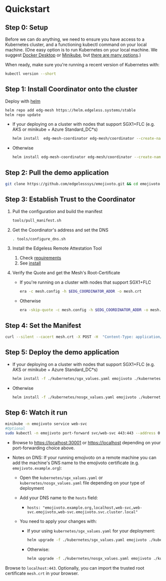 # Quickstart

## Step 0: Setup
Before we can do anything, we need to ensure you have access to a Kubernetes cluster, and a functioning kubectl command on your local machine. (One easy option is to run Kubernetes on your local machine. We suggest [Docker Desktop](https://www.docker.com/products/docker-desktop) or [Minikube](https://kubernetes.io/docs/tasks/tools/install-minikube/), but [there are many options](https://kubernetes.io/docs/setup/).)

When ready, make sure you're running a recent version of Kubernetes with:

```bash
kubectl version --short
```

## Step 1: Install Coordinator onto the cluster

Deploy with [helm](https://helm.sh/docs/intro/install/)

```bash
helm repo add edg-mesh https://helm.edgeless.systems/stable
helm repo update
```

* If your deploying on a cluster with nodes that support SGX1+FLC (e.g. AKS or minikube + Azure Standard_DC*s)

  ```bash
  helm install  edg-mesh-coordinator edg-mesh/coordinator --create-namespace edg-mesh
  ```

* Otherwise

  ```bash
  helm install edg-mesh-coordinator edg-mesh/coordinator --create-namespace edg-mesh --set coordinator.resources=null --set coordinator.OE_SIMULATION=1 --set tolerations=null
  ```

## Step 2: Pull the demo application

```bash
git clone https://github.com/edgelesssys/emojivoto.git && cd emojivoto
```


## Step 3: Establish Trust to the Coordinator

1. Pull the configuration and build the manifest

    ```bash
    tools/pull_manifest.sh
    ```

1. Get the Coordinator's address and set the DNS

    ```bash
    . tools/configure_dns.sh
    ```

1. Install the Edgeless Remote Attestation Tool
    1. Check [requirements](https://github.com/edgelesssys/era#requirements)
    2. See [install](https://github.com/edgelesssys/era#install)

1. Verify the Quote and get the Mesh's Root-Certificate
    * If you're running on a cluster with nodes that support SGX1+FLC

        ```bash
        era -c mesh.config -h $EDG_COORDINATOR_ADDR -o mesh.crt
        ```

    * Otherwise

        ```bash
        era -skip-quote -c mesh.config -h $EDG_COORDINATOR_ADDR -o mesh.crt
        ```

## Step 4: Set the Manifest

```bash
curl --silent --cacert mesh.crt -X POST -H  "Content-Type: application/json" --data-binary @tools/manifest.json "https://$EDG_COORDINATOR_SVC/manifest"
```

## Step 5: Deploy the demo application

* If your deploying on a cluster with nodes that support SGX1+FLC (e.g. AKS or minikube + Azure Standard_DC*s)

  ```bash
  helm install -f ./kubernetes/sgx_values.yaml emojivoto ./kubernetes -n emojivoto
  ```

* Otherwise

  ```bash
  helm install -f ./kubernetes/nosgx_values.yaml emojivoto ./kubernetes -n emojivoto
  ```

## Step 6: Watch it run

```bash
minikube -n emojivoto service web-svc
#Optional
sudo kubectl -n emojivoto port-forward svc/web-svc 443:443 --address 0.0.0.0
```

* Browse to [https://localhost:30001](https://localhost:30001) or [https://localhost](https://localhost) depending on your port-forwarding choice above.

* Notes on DNS: If your running emojivoto on a remote machine you can add the machine's DNS name to the emojivoto certificate (e.g. `emojivoto.example.org`):

  * Open the `kubernetes/sgx_values.yaml` or `kubernetes/nosgx_values.yaml` file depending on your type of deployment

  * Add your DNS name to the `hosts` field: 

    * `hosts: "emojivoto.example.org,localhost,web-svc,web-svc.emojivoto,web-svc.emojivoto.svc.cluster.local"`

  * You need to apply your changes with:

    * If your using `kubernetes/sgx_values.yaml` for your deployment:

        ```bash
        helm upgrade -f ./kubernetes/sgx_values.yaml emojivoto ./kubernetes -n emojivoto
        ```

    * Otherwise:

        ```bash
        helm upgrade -f ./kubernetes/nosgx_values.yaml emojivoto ./kubernetes -n emojivoto
        ```

Browse to `localhost:443`.
Optionally, you can import the trusted root certificate `mesh.crt` in your browser.